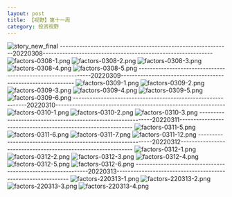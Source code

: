 ```yaml
---
layout: post
title: 【视野】第十一周
category: 投资视野
---
```

![story_new_final](http://rfbyhtcfm.hd-bkt.clouddn.com/img/story_new_final_0322.png)
-------------------------------------------------------------20220308-------------------------------------------------------------
![factors-0308-1.png](http://rfbyhtcfm.hd-bkt.clouddn.com/img/factors-0308-1.png)
![factors-0308-2.png](http://rfbyhtcfm.hd-bkt.clouddn.com/img/factors-0308-2.png)
![factors-0308-3.png](http://rfbyhtcfm.hd-bkt.clouddn.com/img/factors-0308-3.png)
![factors-0308-4.png](http://rfbyhtcfm.hd-bkt.clouddn.com/img/factors-0308-4.png)
![factors-0308-5.png](http://rfbyhtcfm.hd-bkt.clouddn.com/img/factors-0308-5.png)
-------------------------------------------------------------20220309-------------------------------------------------------------
![factors-0309-1.png](http://rfbyhtcfm.hd-bkt.clouddn.com/img/factors-0309-1.png)
![factors-0309-2.png](http://rfbyhtcfm.hd-bkt.clouddn.com/img/factors-0309-2.png)
![factors-0309-3.png](http://rfbyhtcfm.hd-bkt.clouddn.com/img/factors-0309-3.png)
![factors-0309-4.png](http://rfbyhtcfm.hd-bkt.clouddn.com/img/factors-0309-4.png)
![factors-0309-5.png](http://rfbyhtcfm.hd-bkt.clouddn.com/img/factors-0309-5.png)
![factors-0309-6.png](http://rfbyhtcfm.hd-bkt.clouddn.com/img/factors-0309-6.png)
-------------------------------------------------------------20220310-------------------------------------------------------------
![factors-0310-1.png](http://rfbyhtcfm.hd-bkt.clouddn.com/img/factors-0310-1.png)
![factors-0310-2.png](http://rfbyhtcfm.hd-bkt.clouddn.com/img/factors-0310-2.png)
![factors-0310-3.png](http://rfbyhtcfm.hd-bkt.clouddn.com/img/factors-0310-3.png)
-------------------------------------------------------------20220311-------------------------------------------------------------
![factors-0311-5.png](http://rfbyhtcfm.hd-bkt.clouddn.com/img/factors-0311-5.png)
![factors-0311-6.png](http://rfbyhtcfm.hd-bkt.clouddn.com/img/factors-0311-6.png)
![factors-0311-7.png](http://rfbyhtcfm.hd-bkt.clouddn.com/img/factors-0311-7.png)
![factors-0311-12.png](http://rfbyhtcfm.hd-bkt.clouddn.com/img/factors-0311-12.png)
-------------------------------------------------------------20220312-------------------------------------------------------------
![factors-0312-1.png](http://rfbyhtcfm.hd-bkt.clouddn.com/img/factors-0312-1.png)
![factors-0312-2.png](http://rfbyhtcfm.hd-bkt.clouddn.com/img/factors-0312-2.png)
![factors-0312-3.png](http://rfbyhtcfm.hd-bkt.clouddn.com/img/factors-0312-3.png)
![factors-0312-4.png](http://rfbyhtcfm.hd-bkt.clouddn.com/img/factors-0312-4.png)
![factors-0312-5.png](http://rfbyhtcfm.hd-bkt.clouddn.com/img/factors-0312-5.png)
![factors-0312-6.png](http://rfbyhtcfm.hd-bkt.clouddn.com/img/factors-0312-6.png)
-------------------------------------------------------------20220313-------------------------------------------------------------
![factors-220313-1.png](http://rfbyhtcfm.hd-bkt.clouddn.com/img/factors-220313-1.png)
![factors-220313-2.png](http://rfbyhtcfm.hd-bkt.clouddn.com/img/factors-220313-2.png)
![factors-220313-3.png](http://rfbyhtcfm.hd-bkt.clouddn.com/img/factors-220313-3.png)
![factors-220313-4.png](http://rfbyhtcfm.hd-bkt.clouddn.com/img/factors-220313-4.png)



  




